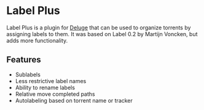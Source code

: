 Label Plus
==========

Label Plus is a plugin for [Deluge](http://deluge-torrent.org) that
can be used to organize torrents by assigning labels to them. It was
based on Label 0.2 by Martijn Voncken, but adds more functionality.

Features
--------
- Sublabels
- Less restrictive label names
- Ability to rename labels
- Relative move completed paths
- Autolabeling based on torrent name or tracker
